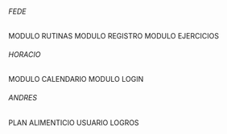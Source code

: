 ###### FEDE
MODULO RUTINAS
MODULO REGISTRO
MODULO EJERCICIOS

###### HORACIO
MODULO CALENDARIO
MODULO LOGIN


###### ANDRES

PLAN ALIMENTICIO
USUARIO
LOGROS